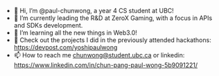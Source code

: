 - 👋 Hi, I’m @paul-chunwong, a year 4 CS student at UBC!
- 👀 I’m currently leading the R&D at ZeroX Gaming, with a focus in APIs and SDKs development.
- 🌱 I’m learning all the new things in Web3.0!
- 🌈 Check out the projects I did in the previously attended hackathons: https://devpost.com/yoshipaulwong
- 📫 How to reach me chunwong@student.ubc.ca or linkedin: https://www.linkedin.com/in/chun-pang-paul-wong-5b9091221/

<!---
paul-chunwong/paul-chunwong is a ✨ special ✨ repository because its `README.md` (this file) appears on your GitHub profile.
You can click the Preview link to take a look at your changes.
--->
